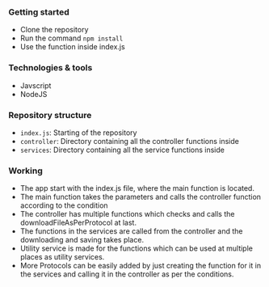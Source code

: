 ### Getting started

-   Clone the repository
-   Run the command `npm install`
-   Use the function inside index.js

### Technologies & tools

-   Javscript
-   NodeJS

### Repository structure

-   `index.js`: Starting of the repository
-   `controller`: Directory containing all the controller functions inside
-   `services`: Directory containing all the service functions inside

### Working

-   The app start with the index.js file, where the main function is located.
-   The main function takes the parameters and calls the controller function according to the condition
-   The controller has multiple functions which checks and calls the downloadFileAsPerProtocol at last.
-   The functions in the services are called from the controller and the downloading and saving takes place.
-   Utility service is made for the functions which can be used at multiple places as utility services.
-   More Protocols can be easily added by just creating the function for it in the services and calling it in the controller as per the conditions.
